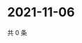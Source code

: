 # 2021-11-06

共 0 条

<!-- BEGIN WEIBO -->
<!-- 最后更新时间 Sat Nov 06 2021 01:15:13 GMT+0800 (China Standard Time) -->

<!-- END WEIBO -->
